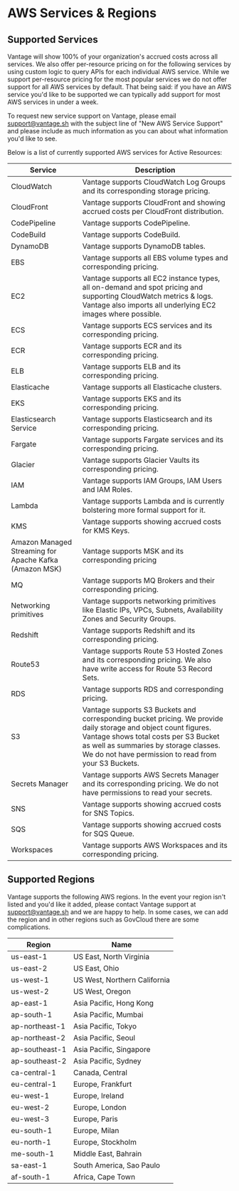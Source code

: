 # AWS Services & Regions

## Supported Services

Vantage will show 100% of your organization's accrued costs across all services. We also offer per-resource pricing on for the following services by using custom logic to query APIs for each individual AWS service. While we support per-resource pricing for the most popular services we do not offer support for all AWS services by default. That being said: if you have an AWS service you'd like to be supported we can typically add support for most AWS services in under a week. 

To request new service support on Vantage, please email support@vantage.sh with the subject line of "New AWS Service Support" and please include as much information as you can about what information you'd like to see. 

Below is a list of currently supported AWS services for Active Resources:

| Service      | Description |
| ----------- | ----------- |
| CloudWatch | Vantage supports CloudWatch Log Groups and its corresponding storage pricing.           |
| CloudFront    | Vantage supports CloudFront and showing accrued costs per CloudFront distribution.           |
| CodePipeline    | Vantage supports CodePipeline.           |
| CodeBuild    | Vantage supports CodeBuild.           |
| DynamoDB    | Vantage supports DynamoDB tables.           |
| EBS   | Vantage supports all EBS volume types and corresponding pricing.           |
| EC2      | Vantage supports all EC2 instance types, all on-demand and spot pricing and supporting CloudWatch metrics & logs. Vantage also imports all underlying EC2 images where possible.      |
| ECS  | Vantage supports ECS services and its corresponding pricing.           |
| ECR   | Vantage supports ECR and its corresponding pricing.           |
| ELB | Vantage supports ELB and its corresponding pricing.            |
| Elasticache   | Vantage supports all Elasticache clusters.           |
| EKS  | Vantage supports EKS and its corresponding pricing.           |
| Elasticsearch Service   | Vantage supports Elasticsearch and its corresponding pricing.           |
| Fargate   | Vantage supports Fargate services and its corresponding pricing.           |
| Glacier   | Vantage supports Glacier Vaults its corresponding pricing.           |
| IAM   | Vantage supports IAM Groups, IAM Users and IAM Roles.           |
| Lambda   | Vantage supports Lambda and is currently bolstering more formal support for it.           |
| KMS | Vantage supports showing accrued costs for KMS Keys.           |
| Amazon Managed Streaming for Apache Kafka (Amazon MSK) | Vantage supports MSK and its corresponding pricing            |
| MQ | Vantage supports MQ Brokers and their corresponding pricing.  |
| Networking primitives   | Vantage supports networking primitives like Elastic IPs, VPCs, Subnets, Availability Zones and Security Groups.           |
| Redshift   | Vantage supports Redshift and its corresponding pricing.            |
| Route53   | Vantage supports Route 53 Hosted Zones and its corresponding pricing. We also have write access for Route 53 Record Sets.           |
| RDS   | Vantage supports RDS and corresponding pricing.           |
| S3   | Vantage supports S3 Buckets and corresponding bucket pricing. We provide daily storage and object count figures. Vantage shows total costs per S3 Bucket as well as summaries by storage classes. We do not have permission to read from your S3 Buckets.          |
| Secrets Manager   | Vantage supports AWS Secrets Manager and its corresponding pricing. We do not have permissions to read your secrets.           |
| SNS | Vantage supports showing accrued costs for SNS Topics.           |
| SQS | Vantage supports showing accrued costs for SQS Queue.           |
| Workspaces | Vantage supports AWS Workspaces and its corresponding pricing.           |


## Supported Regions

Vantage supports the following AWS regions. In the event your region isn't listed and you'd like it added, please contact Vantage support at support@vantage.sh and we are happy to help. In some cases, we can add the region and in other regions such as GovCloud there are some complications. 

| Region | Name | 
| ----------- | ----------- |
| us-east-1 | US East, North Virginia |
| us-east-2 | US East, Ohio |
| us-west-1 | US West, Northern California |
| us-west-2 | US West, Oregon |
| ap-east-1 | Asia Pacific, Hong Kong |
| ap-south-1 | Asia Pacific, Mumbai |
| ap-northeast-1 | Asia Pacific, Tokyo |
| ap-northeast-2 | Asia Pacific, Seoul |
| ap-southeast-1 | Asia Pacific, Singapore |
| ap-southeast-2 | Asia Pacific, Sydney |
| ca-central-1 | Canada, Central |
| eu-central-1 | Europe, Frankfurt |
| eu-west-1 | Europe, Ireland |
| eu-west-2 | Europe, London |
| eu-west-3 | Europe, Paris |
| eu-south-1 | Europe, Milan |
| eu-north-1 | Europe, Stockholm |
| me-south-1 | Middle East, Bahrain |
| sa-east-1 | South America, Sao Paulo |
| af-south-1 | Africa, Cape Town |
